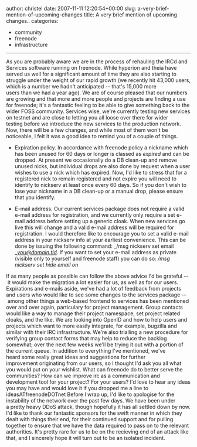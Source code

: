 author: christel
date: 2007-11-11 12:20:54+00:00
slug: a-very-brief-mention-of-upcoming-changes
title: A very brief mention of upcoming changes..
categories:
- community
- freenode
- infrastructure
---

As you are probably aware we are in the process of rehauling the IRCd and Services software running on freenode. While hyperion and theia have served us well for a significant amount of time they are also starting to struggle under the weight of our rapid growth (we recently hit 43,000 users, which is a number we hadn't anticipated -- that's 15,000 more users than we had a year ago).
We are of course pleased that our numbers are growing and that more and more people and projects are finding a use for freenode; it's a fantastic feeling to be able to give something back to the wider FOSS community.
Services wise, we're currently testing new services on testnet and are close to letting you all loose over there for wider testing before we introduce the new services to the production network. Now, there will be a few changes, and while most of them won't be noticeable, I felt it was a good idea to remind you of a couple of things.



	
  * Expiration policy. In accordance with freenode policy a nickname which has been unused for 60 days or longer is classed as _expired_ and can be dropped. At present we occasionally do a DB clean-up and remove unused nicks, but individual drops are also done by request when a user wishes to use a nick which has expired. Now, I'd like to stress that for a registered nick to remain registered and not expire you will need to identify to nickserv at least once every 60 days. So if you don't wish to lose your nickname in a DB clean-up or a manual drop, please ensure that you identify.

	
  * E-mail address. Our current services package does not require a valid e-mail address for registration, and we currently only require a set e-mail address before setting up a generic cloak. When new services go live this will change and a valid e-mail address will be required for registration. I would therefore like to encourage you to set a valid e-mail address in your nickserv info at your earliest convenience. This can be done by issuing the following command: _/msg nickserv set email _[_you@domain.tld_](mailto:you@domain.tld). If you want to set your e-mail address as private (visible only to yourself and freenode staff) you can do so: _/msg nickserv set hide email on_


If as many people as possible can follow the above advice I'd be grateful -- it would make the migration a lot easier for us, as well as for our users.
Expirations and e-mails aside, we've had a lot of feedback from projects and users who would like to see some changes to the services package -- among other things a web-based frontend to services has been mentioned over and over again, particulary for project management. Group contacts would like a way to manage their project namespace, set project related cloaks, and the like. We are looking into OpenID and how to help users and projects which want to more easily integrate, for example, bugzilla and similar with their IRC infrastructure. We're also trialling a new procedure for verifying group contact forms that may help to reduce the backlog somewhat; over the next few weeks we'll be trying it out with a portion of the current queue.
In addition to everything I've mentioned, we've heard some really great ideas and suggestions for further improvement originating from our users, so I thought I'd ask you all what you would put on your wishlist. What can freenode do to better serve the communities? How can we improve irc as a communication and development tool for your project? For your users? I'd love to hear any ideas you may have and would love it if you dropped me a line to ideasATfreenodeDOTnet
Before I wrap up, I'd like to apologise for the instability of the network over the past few days. We have been under a pretty heavy DDoS attack, though hopefully it has all settled down by now. I'd like to thank our fantastic sponsors for the swift manner in which they dealt with things their end, for their continued support and for pulling together to ensure that we have the data required to pass on to the relevant authorities.
It's pretty rare for us to be on the recieving end of an attack like that, and I sincerely hope it will turn out to be an isolated incident.
